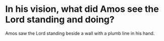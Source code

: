 # In his vision, what did Amos see the Lord standing and doing?

Amos saw the Lord standing beside a wall with a plumb line in his hand.
